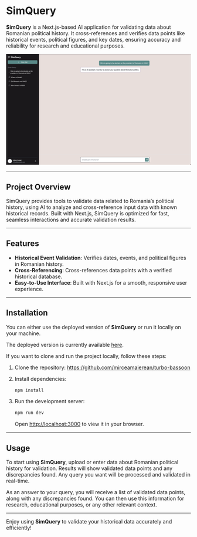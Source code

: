 # SimQuery

**SimQuery** is a Next.js-based AI application for validating data about Romanian political history. It cross-references and verifies data points like historical events, political figures, and key dates, ensuring accuracy and reliability for research and educational purposes.

![SimQuery Snapshot](snapshot_14.11.2024.png)

---

## Project Overview

SimQuery provides tools to validate data related to Romania’s political history, using AI to analyze and cross-reference input data with known historical records. Built with Next.js, SimQuery is optimized for fast, seamless interactions and accurate validation results.

---

## Features

- **Historical Event Validation**: Verifies dates, events, and political figures in Romanian history.
- **Cross-Referencing**: Cross-references data points with a verified historical database.
- **Easy-to-Use Interface**: Built with Next.js for a smooth, responsive user experience.

---

## Installation

You can either use the deployed version of **SimQuery** or run it locally on your machine.

The deployed version is currently available [here](https://turbo-bassoon-lime.vercel.app.vercel.app/).

If you want to clone and run the project locally, follow these steps:

1. Clone the repository: https://github.com/mirceamaierean/turbo-bassoon

2. Install dependencies:

   ```bash
   npm install
   ```

3. Run the development server:

   ```bash
   npm run dev
   ```

   Open [http://localhost:3000](http://localhost:3000) to view it in your browser.

---

## Usage

To start using **SimQuery**, upload or enter data about Romanian political history for validation. Results will show validated data points and any discrepancies found. Any query you want will be processed and validated in real-time.

As an answer to your query, you will receive a list of validated data points, along with any discrepancies found. You can then use this information for research, educational purposes, or any other relevant context.

---

Enjoy using **SimQuery** to validate your historical data accurately and efficiently!
